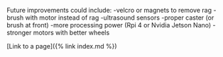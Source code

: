 Future improvements could include:
-velcro or magnets to remove rag
-brush with motor instead of rag
-ultrasound sensors
-proper caster (or brush at front)
-more processing power (Rpi 4 or Nvidia Jetson Nano)
-stronger motors with better wheels

[Link to a page]({% link index.md %})

